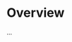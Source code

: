 # Overview

...


<!-- ##DOCS-SOURCER-START
{
  "sourcePlugin": "local-copier",
  "hash": "20955e302a46508e793107d9ac2f7daf"
}
##DOCS-SOURCER-END -->
